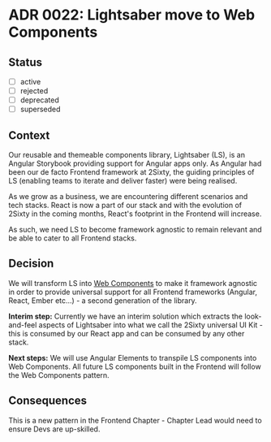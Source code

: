 
# ADR 0022: Lightsaber move to Web Components

## Status

- [ ] active
- [ ] rejected
- [ ] deprecated
- [ ] superseded

## Context

Our reusable and themeable components library, Lightsaber (LS), is an Angular Storybook providing support for Angular apps only. As Angular had been our de facto Frontend framework at 2Sixty, the guiding principles of LS (enabling teams to iterate and deliver faster) were being realised. 

As we grow as a business, we are encountering different scenarios and tech stacks. React is now a part of our stack and with the evolution of 2Sixty in the coming months, React's footprint in the Frontend will increase.

As such, we need LS to become framework agnostic to remain relevant and be able to cater to all Frontend stacks.

## Decision

We will transform LS into [Web Components](https://developer.mozilla.org/en-US/docs/Web/Web_Components) to make it framework agnostic in order to provide universal support for all Frontend frameworks (Angular, React, Ember etc...) - a second generation of the library.

**Interim step:** Currently we have an interim solution which extracts the look-and-feel aspects of Lightsaber into what we call the 2Sixty universal UI Kit - this is consumed by our React app and can be consumed by any other stack.

**Next steps:** We will use Angular Elements to transpile LS components into Web Components. All future LS components built in the Frontend will follow the Web Components pattern.


## Consequences

This is a new pattern in the Frontend Chapter - Chapter Lead would need to ensure Devs are up-skilled.


